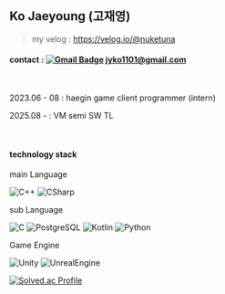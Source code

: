 ## Ko Jaeyoung (고재영)

> my velog : https://velog.io/@nuketuna

#### contact : [![Gmail Badge](https://img.shields.io/badge/Gmail-d14836?style=flat-square&logo=Gmail&logoColor=white&link=mailto:jyko1101@gmail.com)](mailto:jyko1101@gmail.com) jyko1101@gmail.com

<br>

2023.06 - 08 : haegin game client programmer (intern)

2025.08 - : VM semi SW TL

<br>

#### technology stack

main Language

![C++](https://img.shields.io/badge/C++-00599C.svg?&style=for-the-badge&logo=C++&logoColor=white)
![CSharp](https://img.shields.io/badge/CSharp-239120.svg?&style=for-the-badge&logo=CSharp&logoColor=white)

sub Language

![C](https://img.shields.io/badge/C-A8B9CC.svg?&style=for-the-badge&logo=C&logoColor=white)
![PostgreSQL](https://img.shields.io/badge/PostgreSQL-4169E1.svg?&style=for-the-badge&logo=PostgreSQL&logoColor=white)
![Kotlin](https://img.shields.io/badge/Kotlin-7F52FF.svg?&style=for-the-badge&logo=Kotlin&logoColor=white)
![Python](https://img.shields.io/badge/Python-3776AB.svg?&style=for-the-badge&logo=Kotlin&logoColor=white)

Game Engine

![Unity](https://img.shields.io/badge/Unity-239120.svg?&style=for-the-badge&logo=CSharp&logoColor=white)
![UnrealEngine](https://img.shields.io/badge/UE5-239120.svg?&style=for-the-badge&logo=CSharp&logoColor=white)







[![Solved.ac Profile](http://mazassumnida.wtf/api/v2/generate_badge?boj=nuketuna1101)](https://solved.ac/nuketuna1101/)


<!--
**nuketuna1101/nuketuna1101** is a ✨ _special_ ✨ repository because its `README.md` (this file) appears on your GitHub profile.

Here are some ideas to get you started:

- 🔭 I’m currently working on ...
- 🌱 I’m currently learning ...
- 👯 I’m looking to collaborate on ...
- 🤔 I’m looking for help with ...
- 💬 Ask me about ...
- 📫 How to reach me: ...
- 😄 Pronouns: ...
- ⚡ Fun fact: ...
-->
